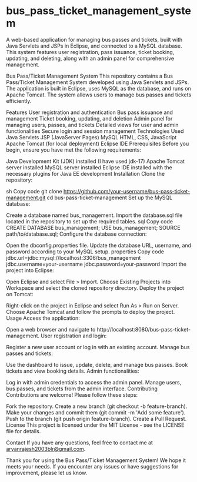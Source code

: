 # bus_pass_ticket_management_system
A web-based application for managing bus passes and tickets, built with Java Servlets and JSPs in Eclipse, and connected to a MySQL database. This system features user registration, pass issuance, ticket booking, updating, and deleting, along with an admin panel for comprehensive management.

Bus Pass/Ticket Management System
This repository contains a Bus Pass/Ticket Management System developed using Java Servlets and JSPs. The application is built in Eclipse, uses MySQL as the database, and runs on Apache Tomcat. The system allows users to manage bus passes and tickets efficiently.

Features
User registration and authentication
Bus pass issuance and management
Ticket booking, updating, and deletion
Admin panel for managing users, passes, and tickets
Detailed views for user and admin functionalities
Secure login and session management
Technologies Used
Java Servlets
JSP (JavaServer Pages)
MySQL
HTML, CSS, JavaScript
Apache Tomcat (for local deployment)
Eclipse IDE
Prerequisites
Before you begin, ensure you have met the following requirements:

Java Development Kit (JDK) installed (I have used jdk-17)
Apache Tomcat server installed
MySQL server installed
Eclipse IDE installed with the necessary plugins for Java EE development
Installation
Clone the repository:

sh
Copy code
git clone https://github.com/your-username/bus-pass-ticket-management.git
cd bus-pass-ticket-management
Set up the MySQL database:

Create a database named bus_management.
Import the database.sql file located in the repository to set up the required tables.
sql
Copy code
CREATE DATABASE bus_management;
USE bus_management;
SOURCE path/to/database.sql;
Configure the database connection:

Open the dbconfig.properties file.
Update the database URL, username, and password according to your MySQL setup.
properties
Copy code
jdbc.url=jdbc:mysql://localhost:3306/bus_management
jdbc.username=your-username
jdbc.password=your-password
Import the project into Eclipse:

Open Eclipse and select File > Import.
Choose Existing Projects into Workspace and select the cloned repository directory.
Deploy the project on Tomcat:

Right-click on the project in Eclipse and select Run As > Run on Server.
Choose Apache Tomcat and follow the prompts to deploy the project.
Usage
Access the application:

Open a web browser and navigate to http://localhost:8080/bus-pass-ticket-management.
User registration and login:

Register a new user account or log in with an existing account.
Manage bus passes and tickets:

Use the dashboard to issue, update, delete, and manage bus passes.
Book tickets and view booking details.
Admin functionalities:

Log in with admin credentials to access the admin panel.
Manage users, bus passes, and tickets from the admin interface.
Contributing
Contributions are welcome! Please follow these steps:

Fork the repository.
Create a new branch (git checkout -b feature-branch).
Make your changes and commit them (git commit -m 'Add some feature').
Push to the branch (git push origin feature-branch).
Create a Pull Request.
License
This project is licensed under the MIT License - see the LICENSE file for details.

Contact
If you have any questions, feel free to contact me at aryanrajesh2003blr@gmail.com.

Thank you for using the Bus Pass/Ticket Management System! We hope it meets your needs. If you encounter any issues or have suggestions for improvement, please let us know.
